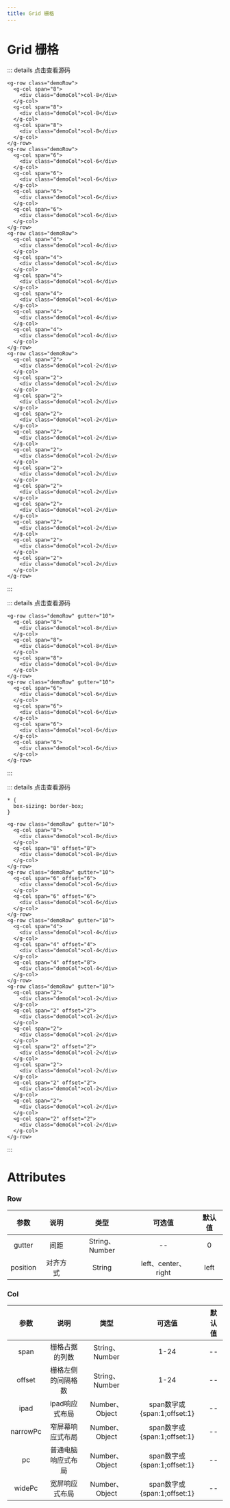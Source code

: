 ```yaml
---
title: Grid 栅格
---
```

# Grid 栅格

<ClientOnly><grid-demo-1></grid-demo-1></ClientOnly>

::: details 点击查看源码
```vue
<g-row class="demoRow">
  <g-col span="8">
    <div class="demoCol">col-8</div>
  </g-col>
  <g-col span="8">
    <div class="demoCol">col-8</div>
  </g-col>
  <g-col span="8">
    <div class="demoCol">col-8</div>
  </g-col>
</g-row>
<g-row class="demoRow">
  <g-col span="6">
    <div class="demoCol">col-6</div>
  </g-col>
  <g-col span="6">
    <div class="demoCol">col-6</div>
  </g-col>
  <g-col span="6">
    <div class="demoCol">col-6</div>
  </g-col>
  <g-col span="6">
    <div class="demoCol">col-6</div>
  </g-col>
</g-row>
<g-row class="demoRow">
  <g-col span="4">
    <div class="demoCol">col-4</div>
  </g-col>
  <g-col span="4">
    <div class="demoCol">col-4</div>
  </g-col>
  <g-col span="4">
    <div class="demoCol">col-4</div>
  </g-col>
  <g-col span="4">
    <div class="demoCol">col-4</div>
  </g-col>
  <g-col span="4">
    <div class="demoCol">col-4</div>
  </g-col>
  <g-col span="4">
    <div class="demoCol">col-4</div>
  </g-col>
</g-row>
<g-row class="demoRow">
  <g-col span="2">
    <div class="demoCol">col-2</div>
  </g-col>
  <g-col span="2">
    <div class="demoCol">col-2</div>
  </g-col>
  <g-col span="2">
    <div class="demoCol">col-2</div>
  </g-col>
  <g-col span="2">
    <div class="demoCol">col-2</div>
  </g-col>
  <g-col span="2">
    <div class="demoCol">col-2</div>
  </g-col>
  <g-col span="2">
    <div class="demoCol">col-2</div>
  </g-col>
  <g-col span="2">
    <div class="demoCol">col-2</div>
  </g-col>
  <g-col span="2">
    <div class="demoCol">col-2</div>
  </g-col>
  <g-col span="2">
    <div class="demoCol">col-2</div>
  </g-col>
  <g-col span="2">
    <div class="demoCol">col-2</div>
  </g-col>
  <g-col span="2">
    <div class="demoCol">col-2</div>
  </g-col>
  <g-col span="2">
    <div class="demoCol">col-2</div>
  </g-col>
</g-row>
```
:::


<ClientOnly><grid-demo-2></grid-demo-2></ClientOnly>

::: details 点击查看源码
```vue
<g-row class="demoRow" gutter="10">
  <g-col span="8">
    <div class="demoCol">col-8</div>
  </g-col>
  <g-col span="8">
    <div class="demoCol">col-8</div>
  </g-col>
  <g-col span="8">
    <div class="demoCol">col-8</div>
  </g-col>
</g-row>
<g-row class="demoRow" gutter="10">
  <g-col span="6">
    <div class="demoCol">col-6</div>
  </g-col>
  <g-col span="6">
    <div class="demoCol">col-6</div>
  </g-col>
  <g-col span="6">
    <div class="demoCol">col-6</div>
  </g-col>
  <g-col span="6">
    <div class="demoCol">col-6</div>
  </g-col>
</g-row>
```
:::
<ClientOnly><grid-demo-3></grid-demo-3></ClientOnly>

::: details 点击查看源码
```vue
* {
  box-sizing: border-box;
}

<g-row class="demoRow" gutter="10">
  <g-col span="8">
    <div class="demoCol">col-8</div>
  </g-col>
  <g-col span="8" offset="8">
    <div class="demoCol">col-8</div>
  </g-col>
</g-row>
<g-row class="demoRow" gutter="10">
  <g-col span="6" offset="6">
    <div class="demoCol">col-6</div>
  </g-col>
  <g-col span="6" offset="6">
    <div class="demoCol">col-6</div>
  </g-col>
</g-row>
<g-row class="demoRow" gutter="10">
  <g-col span="4">
    <div class="demoCol">col-4</div>
  </g-col>
  <g-col span="4" offset="4">
    <div class="demoCol">col-4</div>
  </g-col>
  <g-col span="4" offset="8">
    <div class="demoCol">col-4</div>
  </g-col>
</g-row>
<g-row class="demoRow" gutter="10">
  <g-col span="2">
    <div class="demoCol">col-2</div>
  </g-col>
  <g-col span="2" offset="2">
    <div class="demoCol">col-2</div>
  </g-col>
  <g-col span="2">
    <div class="demoCol">col-2</div>
  </g-col>
  <g-col span="2" offset="2">
    <div class="demoCol">col-2</div>
  </g-col>
  <g-col span="2">
    <div class="demoCol">col-2</div>
  </g-col>
  <g-col span="2" offset="2">
    <div class="demoCol">col-2</div>
  </g-col>
  <g-col span="2">
    <div class="demoCol">col-2</div>
  </g-col>
  <g-col span="2" offset="2">
    <div class="demoCol">col-2</div>
  </g-col>
</g-row>
```
:::
# Attributes

### Row 
|参数| 说明 |  类型  | 可选值 | 默认值 |
| :-------------: |:-------------:| :-----:|:-----:|:-----:|
|gutter| 间距 | String、Number |--|0
|position|对齐方式|String|left、center、right|left

### Col
|参数| 说明 |  类型  | 可选值 | 默认值 |
| :-------------: |:-------------:| :-----:|:-----:|:-----:|
|span| 栅格占据的列数 | String、Number |1-24|--
|offset|栅格左侧的间隔格数| String、Number|1-24|--
|ipad|ipad响应式布局|Number、Object|span数字或{span:1;offset:1}|--
|narrowPc|窄屏幕响应式布局|Number、Object|span数字或{span:1;offset:1}|--
|pc|普通电脑响应式布局|Number、Object|span数字或{span:1;offset:1}|--
|widePc|宽屏响应式布局|Number、Object|span数字或{span:1;offset:1}|--